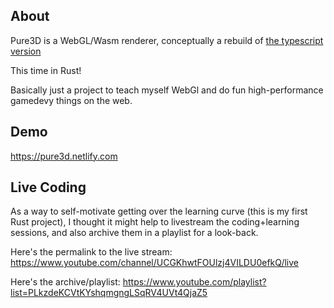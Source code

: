 ## About

Pure3D is a WebGL/Wasm renderer, conceptually a rebuild of [the typescript version](https://github.com/dakom/pure3d-typescript)

This time in Rust!

Basically just a project to teach myself WebGl and do fun high-performance gamedevy things on the web.

## Demo

https://pure3d.netlify.com

## Live Coding 

As a way to self-motivate getting over the learning curve (this is my first Rust project), I thought it might help to livestream the coding+learning sessions, and also archive them in a playlist for a look-back.

Here's the permalink to the live stream: https://www.youtube.com/channel/UCGKhwtFOUlzj4VILDU0efkQ/live

Here's the archive/playlist: https://www.youtube.com/playlist?list=PLkzdeKCVtKYshqmgngLSqRV4UVt4QjaZ5
